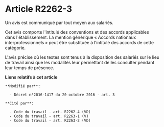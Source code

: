 # Article R2262-3

Un avis         est communiqué par tout moyen aux salariés. 

Cet avis comporte l'intitulé des conventions et des accords applicables dans l'établissement. La mention générique « Accords
nationaux interprofessionnels » peut être substituée à l'intitulé des accords de cette catégorie. 

L'avis précise où les textes sont tenus à la disposition des salariés sur le lieu de travail ainsi que les modalités leur
permettant de les consulter pendant leur temps de présence.

**Liens relatifs à cet article**

	**Modifié par**:

	  - Décret n°2016-1417 du 20 octobre 2016 - art. 3

	**Cité par**:

	  - Code du travail - art. R2262-4 (VD)
	  - Code du travail - art. R2263-1 (V)
	  - Code du travail - art. R2263-2 (VD)
